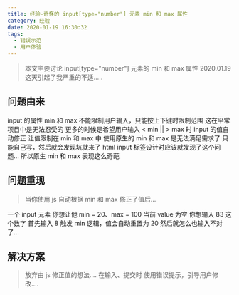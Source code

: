 ```yaml
---
title: 经验-奇怪的 input[type="number"] 元素 min 和 max 属性
category: 经验
date: 2020-01-19 16:30:32
tags:
  - 错误示范
  - 用户体验
---
```


> 本文主要讨论 input[type="number"] 元素的 min 和 max 属性
> 2020.01.19 这天引起了我严重的不适.....

## 问题由来
input 的属性 min 和 max 不能限制用户输入，只能按上下键时限制范围
这在平常项目中是无法忍受的
更多的时候是希望用户输入 < min || > max 时 input 的值自动修正
让值限制在 min 和 max 中
使用原生的 min 和 max 是无法满足需求了
只能自己写，然后就会发现坑就来了
html input 标签设计时应该就发现了这个问题...
所以原生 min 和 max 表现这么奇葩

## 问题重现
> 当你使用 js 自动根据 min 和 max 修正了值后...

一个 input 元素
你想让他 min = 20、max = 100
当前 value 为空
你想输入 83 这个数字
首先输入 8
触发 min 逻辑，值会自动重置为 20
然后就怎么也输入不对了...

## 解决方案
> 放弃由 js 修正值的想法....
> 在输入、提交时
> 使用错误提示，引导用户修改....
